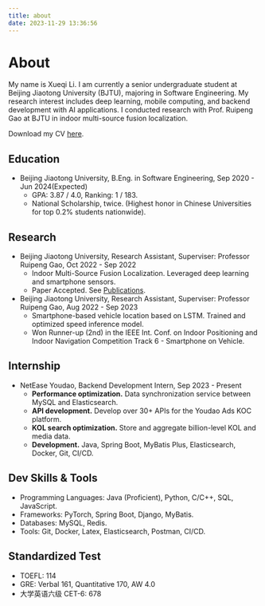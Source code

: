 ```yaml
---
title: about
date: 2023-11-29 13:36:56
---
```

# About

My name is Xueqi Li. I am currently a senior undergraduate student at Beijing Jiaotong University (BJTU), majoring in Software Engineering. My research interest includes deep learning, mobile computing, and backend development with AI applications. I conducted research with Prof. Ruipeng Gao at BJTU in indoor multi-source fusion localization.

Download my CV [here](/download/cv_xueqili.pdf).

## Education
- Beijing Jiaotong University, B.Eng. in Software Engineering, Sep 2020 - Jun 2024(Expected)
  - GPA: 3.87 / 4.0, Ranking: 1 / 183.
  - National Scholarship, twice. (Highest honor in Chinese Universities for top 0.2\% students nationwide).

## Research
- Beijing Jiaotong University, Research Assistant, Superviser: Professor Ruipeng Gao, Oct 2022 - Sep 2022
  - Indoor Multi-Source Fusion Localization. Leveraged deep learning and smartphone sensors.
  - Paper Accepted. See [Publications](/publications).
- Beijing Jiaotong University, Research Assistant, Superviser: Professor Ruipeng Gao, Aug 2022 - Sep 2023
  - Smartphone-based vehicle location based on LSTM. Trained and optimized speed inference model.
  - Won Runner-up (2nd) in the IEEE Int. Conf. on Indoor Positioning and Indoor Navigation Competition Track 6 - Smartphone on Vehicle.

## Internship
- NetEase Youdao, Backend Development Intern, Sep 2023 - Present
  - **Performance optimization.** Data synchronization service between MySQL and Elasticsearch.
  - **API development.** Develop over 30+ APIs for the Youdao Ads KOC platform.
  - **KOL search optimization.** Store and aggregate billion-level KOL and media data.
  - **Development.** Java, Spring Boot, MyBatis Plus, Elasticsearch, Docker, Git, CI/CD.

## Dev Skills & Tools
- Programming Languages: Java (Proficient), Python, C/C++, SQL, JavaScript.
- Frameworks: PyTorch, Spring Boot, Django, MyBatis.
- Databases: MySQL, Redis.
- Tools: Git, Docker, Latex, Elasticsearch, Postman, CI/CD.

## Standardized Test

- TOEFL: 114
- GRE: Verbal 161, Quantitative 170, AW 4.0
- 大学英语六级 CET-6: 678